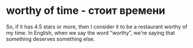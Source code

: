 # worthy of time - стоит времени

So, if it has 4.5 stars or more, then I consider it to be a restaurant worthy of my time. In English, when we say the word “worthy”, we're saying that something deserves something else.
